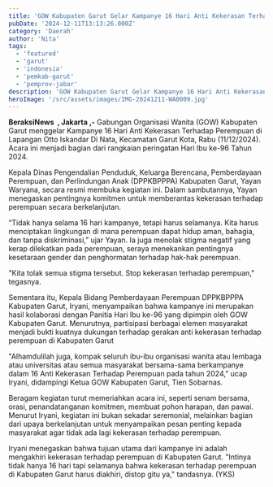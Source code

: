 ```yaml
---
title: 'GOW Kabupaten Garut Gelar Kampanye 16 Hari Anti Kekerasan Terhadap Perempuan'
pubDate: '2024-12-11T13:13:26.000Z'
category: 'Daerah'
author: 'Nita'
tags:
  - 'featured'
  - 'garut'
  - 'indonesia'
  - 'pemkab-garut'
  - 'pemprov-jabar'
description: 'GOW Kabupaten Garut Gelar Kampanye 16 Hari Anti Kekerasan Terhadap Perempuan'
heroImage: '/src/assets/images/IMG-20241211-WA0009.jpg'
---
```


**BeraksiNews  , Jakarta ,-** Gabungan Organisasi Wanita (GOW) Kabupaten Garut menggelar Kampanye 16 Hari Anti Kekerasan Terhadap Perempuan di Lapangan Otto Iskandar Di Nata, Kecamatan Garut Kota, Rabu (11/12/2024). Acara ini menjadi bagian dari rangkaian peringatan Hari Ibu ke-96 Tahun 2024.

Kepala Dinas Pengendalian Penduduk, Keluarga Berencana, Pemberdayaan Perempuan, dan Perlindungan Anak (DPPKBPPPA) Kabupaten Garut, Yayan Waryana, secara resmi membuka kegiatan ini. Dalam sambutannya, Yayan menegaskan pentingnya komitmen untuk memberantas kekerasan terhadap perempuan secara berkelanjutan.

“Tidak hanya selama 16 hari kampanye, tetapi harus selamanya. Kita harus menciptakan lingkungan di mana perempuan dapat hidup aman, bahagia, dan tanpa diskriminasi,” ujar Yayan. Ia juga menolak stigma negatif yang kerap dilekatkan pada perempuan, seraya menekankan pentingnya kesetaraan gender dan penghormatan terhadap hak-hak perempuan.

"Kita tolak semua stigma tersebut. Stop kekerasan terhadap perempuan," tegasnya.

Sementara itu, Kepala Bidang Pemberdayaan Perempuan DPPKBPPPA Kabupaten Garut, Iryani, menyampaikan bahwa kampanye ini merupakan hasil kolaborasi dengan Panitia Hari Ibu ke-96 yang dipimpin oleh GOW Kabupaten Garut. Menurutnya, partisipasi berbagai elemen masyarakat menjadi bukti kuatnya dukungan terhadap gerakan anti kekerasan terhadap perempuan di Kabupaten Garut

"Alhamdulilah juga, kompak seluruh ibu-ibu organisasi wanita atau lembaga atau universitas atau semua masyarakat bersama-sama berkampanye dalam 16 Anti Kekerasan Terhadap Perempuan pada tahun 2024," ucap Iryani, didampingi Ketua GOW Kabupaten Garut, Tien Sobarnas.

Beragam kegiatan turut memeriahkan acara ini, seperti senam bersama, orasi, penandatanganan komitmen, membuat pohon harapan, dan pawai. Menurut Iryani, kegiatan ini bukan sekadar seremonial, melainkan bagian dari upaya berkelanjutan untuk menyampaikan pesan penting kepada masyarakat agar tidak ada lagi kekerasan terhadap perempuan.

Iryani menegaskan bahwa tujuan utama dari kampanye ini adalah mengakhiri kekerasan terhadap perempuan di Kabupaten Garut. "Intinya tidak hanya 16 hari tapi selamanya bahwa kekerasan terhadap perempuan di Kabupaten Garut harus diakhiri, distop gitu ya," tandasnya. (YKS)
